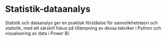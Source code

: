# Statistik-dataanalys
Statstik och dataanalys ger en praktisk förståelse för sannolikhetsteori och statistik, med ett särskilt fokus på tillämpning av dessa tekniker i Python och visualisering av data i Power BI. 
